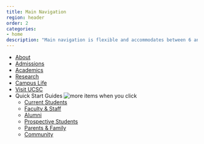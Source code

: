 ```yaml
---
title: Main Navigation
region: header
order: 2
categories:
- home
description: "Main navigation is flexible and accommodates between 6 and 7 links."
---
```


<div class="row main-navigation" role="navigation">
  <ul id="mainNav">
    <li class="first"><a href="about/index.html">About</a></li>
    <li><a href="admissions/index.html">Admissions</a></li>
    <li><a href="academics/index.html">Academics</a></li>
    <li><a href="research/index.html">Research</a></li>
    <li><a href="campus/index.html">Campus Life</a></li>
    <li><a href="visit/index.html">Visit UCSC</a></li>
    <li class="last qsg">
      <span>Quick Start Guides <img alt="more items when you click" src="http://static.ucsc.edu/images/drop_down_button.gif?t=0"></span>
      <ul>
        <li><a href="http://studentservices.ucsc.edu">Current Students</a></li>
        <li><a href="quickstart/faculty-staff/index.html">Faculty &amp; Staff</a></li>
        <li><a href="http://alumni.ucsc.edu">Alumni</a></li>
        <li><a href="quickstart/prospective-students/index.html">Prospective Students</a></li>
        <li><a href="quickstart/family/index.html">Parents &amp; Family</a></li>
        <li><a href="quickstart/community/index.html">Community</a></li>
      </ul>
    </li>
</ul>
</div>
